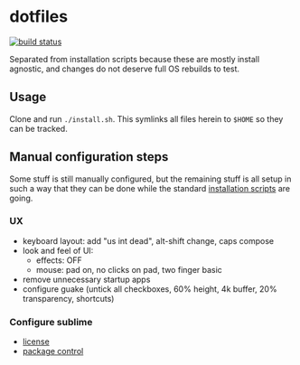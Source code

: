 # dotfiles
[![build status](https://secure.travis-ci.org/clux/dotfiles.svg)](http://travis-ci.org/clux/dotfiles)

Separated from installation scripts because these are mostly install agnostic, and changes do not deserve full OS rebuilds to test.

## Usage
Clone and run `./install.sh`. This symlinks all files herein to `$HOME` so they can be tracked.

## Manual configuration steps
Some stuff is still manually configured, but the remaining stuff is all setup in such a way that they can be done while the standard [installation scripts](https://github.com/clux/dotclux) are going.

### UX

- keyboard layout: add "us int dead", alt-shift change, caps compose
- look and feel of UI:
  * effects: OFF
  * mouse: pad on, no clicks on pad, two finger basic
- remove unnecessary startup apps
- configure guake (untick all checkboxes, 60% height, 4k buffer, 20% transparency, shortcuts)

### Configure sublime

- [license](https://mail.google.com/mail/u/0/#search/sublime+license/13a942d72a211e81)
- [package control](https://packagecontrol.io/installation)
